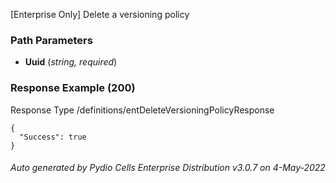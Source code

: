 






 
[Enterprise Only] Delete a versioning policy  


### Path Parameters

 - **Uuid** (_string, required_) 




### Response Example (200)
Response Type /definitions/entDeleteVersioningPolicyResponse

```
{
  "Success": true
}
```




###### Auto generated by Pydio Cells Enterprise Distribution v3.0.7 on 4-May-2022

